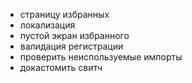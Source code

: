 - страницу избранных
- локализация
- пустой экран избранного
- валидация регистрации
- проверить неиспользуемые импорты
- докастомить свитч